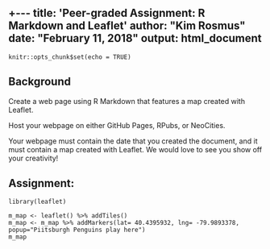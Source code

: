 +---
title: 'Peer-graded Assignment: R Markdown and Leaflet'
author: "Kim Rosmus"
date: "February 11, 2018"
output: html_document
---

```{r setup, include=FALSE}
knitr::opts_chunk$set(echo = TRUE)
```

## Background
Create a web page using R Markdown that features a map created with Leaflet.

Host your webpage on either GitHub Pages, RPubs, or NeoCities.

Your webpage must contain the date that you created the document, and it must contain a map created with Leaflet. We would love to see you show off your creativity!

## Assignment:

```{r}
library(leaflet)
```

```{r}
m_map <- leaflet() %>% addTiles()   
m_map <- m_map %>% addMarkers(lat= 40.4395932, lng= -79.9893378, popup="Piitsburgh Penguins play here")
m_map  
```
